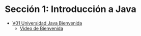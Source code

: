 # Sección 1: Introducción a Java

* [V01 Universidad Java Bienvenida](V02_Introduccion_a_Java/Docs/01-01-00-IntroduccionJava-UJ.pdf)
    - [Video de Bienvenida](https://www.udemy.com/course/universidad-java-especialista-en-java-desde-cero-a-master/learn/lecture/44759355#overview)